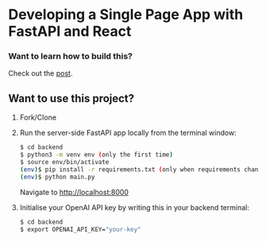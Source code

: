 # Developing a Single Page App with FastAPI and React

### Want to learn how to build this?

Check out the [post](https://testdriven.io/blog/fastapi-react/).

## Want to use this project?

1. Fork/Clone

2. Run the server-side FastAPI app locally from the terminal window:

    ```sh
    $ cd backend
    $ python3 -m venv env (only the first time)
    $ source env/bin/activate
    (env)$ pip install -r requirements.txt (only when requirements change)
    (env)$ python main.py
    ```

    Navigate to [http://localhost:8000](http://localhost:8000)

3. Initialise your OpenAI API key by writing this in your backend terminal:

    ```sh
    $ cd backend
    $ export OPENAI_API_KEY="your-key"
    ```